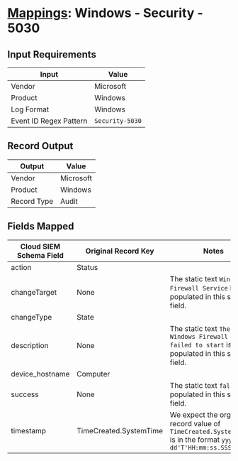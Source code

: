 # [Mappings](README.md): Windows - Security - 5030

## Input Requirements

|Input|Value|
|-----|-----|
|Vendor|Microsoft|
|Product|Windows|
|Log Format|Windows|
|Event ID Regex Pattern|`Security-5030`|

## Record Output

|Output|Value|
|------|-----|
|Vendor|Microsoft|
|Product|Windows|
|Record Type|Audit|

## Fields Mapped

|Cloud SIEM Schema Field|Original Record Key|Notes|
|-----------------------|-------------------|-----|
|action|Status||
|changeTarget|None|The static text `Windows Firewall Service` is populated in this schema field.|
|changeType|State||
|description|None|The static text `The Windows Firewall Service failed to start` is populated in this schema field.|
|device_hostname|Computer||
|success|None|The static text `false` is populated in this schema field.|
|timestamp|TimeCreated.SystemTime|We expect the orginal record value of `TimeCreated.SystemTime` is in the format `yyyy-MM-dd'T'HH:mm:ss.SSSSSSSSSZ`|

